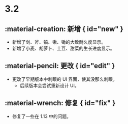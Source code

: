 # 3.2

## :material-creation: 新增 { id="new" }
- 新增了剑、斧、镐、锹、锄的大致耐久度显示。
- 新增了小麦、胡萝卜、土豆、甜菜的生长进度显示。

## :material-pencil: 更改 { id="edit" }
- 更改了早期版本中刺眼的 UI 界面，使其没那么刺眼。
    - 后续版本会尝试重新设计 UI。

## :material-wrench: 修复 { id="fix" }
- 修复了一些在 1.13 中的问题。
